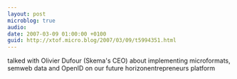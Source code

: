 ```yaml
---
layout: post
microblog: true
audio: 
date: 2007-03-09 01:00:00 +0100
guid: http://xtof.micro.blog/2007/03/09/t5994351.html
---
```

talked with Olivier Dufour (Skema's CEO) about implementing microformats, semweb data and OpenID on our future horizonentrepreneurs platform
